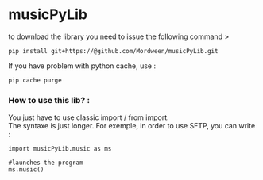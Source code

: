 # musicPyLib 


to download the library you need to issue the following command >
````
pip install git+https://@github.com/Mordween/musicPyLib.git
````
If you have problem with python cache, use : 
````
pip cache purge
````
### How to use this lib? :

You just have to use classic import / from import. <br>
The syntaxe is just longer. For exemple, in order to use SFTP, you can write : <br>
````
import musicPyLib.music as ms

#launches the program
ms.music()
````
